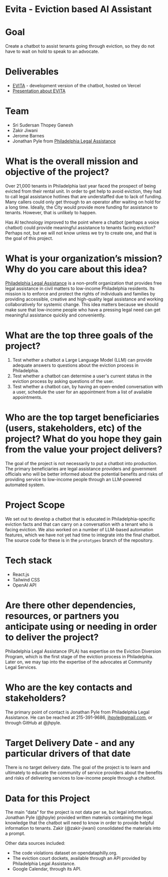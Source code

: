 # Evita - Eviction based AI Assistant

# Goal

Create a chatbot to assist tenants going through eviction, so they do not have to wait on hold to speak to an advocate.

# Deliverables

* [EVITA] - development version of the chatbot, hosted on Vercel
* [Presentation about EVITA]

# Team

* Sri Sudersan Thopey Ganesh
* Zakir Jiwani
* Jerome Barnes
* Jonathan Pyle from [Philadelphia Legal Assistance]

# What is the overall mission and objective of the project?

Over 21,000 tenants in Philadelphia last year faced the prospect of being evicted from their rental unit. In order to get help to avoid eviction, they had to call legal assistance hotlines that are understaffed due to lack of funding. Many callers could only get through to an operator after waiting on hold for a long time. Ideally, the City would provide more funding for assistance to tenants. However, that is unlikely to happen.

Has AI technology improved to the point where a chatbot (perhaps a voice chatbot) could provide meaningful assistance to tenants facing eviction? Perhaps not, but we will not know unless we try to create one, and that is the goal of this project.

# What is your organization’s mission? Why do you care about this idea?

[Philadelphia Legal Assistance](https://github.com/philadelphialegalassistance) is a non-profit organization that provides free legal assistance in civil matters to low-income Philadelphia residents. Its mission is to enforce and protect the rights of individuals and families by providing accessible, creative and high-quality legal assistance and working collaboratively for systemic change. This idea matters because we should make sure that low-income people who have a pressing legal need can get meaningful assistance quickly and conveniently.

# What are the top three goals of the project?

1. Test whether a chatbot a Large Language Model (LLM) can provide adequate answers to questions about the eviction process in Philadelphia.
2. Test whether a chatbot can determine a user's current status in the eviction process by asking questions of the user.
3. Test whether a chatbot can, by having an open-ended conversation with a user, schedule the user for an appointment from a list of available appointments.

# Who are the top target beneficiaries (users, stakeholders, etc) of the project? What do you hope they gain from the value your project delivers?

The goal of the project is not necessarily to put a chatbot into production. The primary beneficiaries are legal assistance providers and government officials who will be better informed about the potential benefits and risks of providing service to low-income people through an LLM-powered automated system.

# Project Scope

We set out to develop a chatbot that is educated in Philadelphia-specific eviction facts and that can carry on a conversation with a tenant who is facing eviction. We also worked on a number of LLM-based automation features, which we have not yet had time to integrate into the final chatbot. The source code for these is in the `prototypes` branch of the repository.

# Tech stack

* React.js
* Tailwind CSS
* OpenAI API

# Are there other dependencies, resources, or partners you anticipate using or needing in order to deliver the project?

Philadelphia Legal Assistance (PLA) has expertise on the Eviction Diversion Program, which is the first stage of the eviction process in Philadelphia. Later on, we may tap into the expertise of the advocates at Community Legal Services.

# Who are the key contacts and stakeholders?

The primary point of contact is Jonathan Pyle from Philadelphia Legal Assistance. He can be reached at 215-391-9686, jhpyle@gmail.com, or through GitHub at @jhpyle.

# Target Delivery Date - and any particular drivers of that date

There is no target delivery date. The goal of the project is to learn and ultimately to educate the community of service providers about the benefits and risks of delivering services to low-income people through a chatbot.

# Data for this Project

The main "data" for the project is not data per se, but legal information. Jonathan Pyle (@jhpyle) provided written materials containing the legal knowledge that the chatbot will need to know in order to provide helpful information to tenants. Zakir (@zakir-jiwani) consolidated the materials into a prompt.

Other data sources included:
- The code violations dataset on opendataphilly.org.
- The eviction court dockets, available through an API provided by Philadelphia Legal Assistance.
- Google Calendar, through its API.

[Presentation about EVITA]: https://www.canva.com/design/DAGBvgKOw2o/M1vnyDLa8rJX22tDBg3Q1Q/edit?utm_content=DAGBvgKOw2o&utm_campaign=designshare&utm_medium=link2&utm_source=sharebutton
[Philadelphia Legal Assistance]: https://philalegal.org
[EVITA]: https://evictionchatbot.vercel.app/
